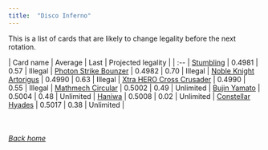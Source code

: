 ```yaml
---
title:  "Disco Inferno"
---
```


This is a list of cards that are likely to change legality before the next rotation.

| Card name | Average | Last | Projected legality |
| :-- |
[Stumbling](https://db.ygoprodeck.com/card/?search=Stumbling) | 0.4981 | 0.57 | Illegal |
[Photon Strike Bounzer](https://db.ygoprodeck.com/card/?search=Photon%20Strike%20Bounzer) | 0.4982 | 0.70 | Illegal |
[Noble Knight Artorigus](https://db.ygoprodeck.com/card/?search=Noble%20Knight%20Artorigus) | 0.4990 | 0.63 | Illegal |
[Xtra HERO Cross Crusader](https://db.ygoprodeck.com/card/?search=Xtra%20HERO%20Cross%20Crusader) | 0.4990 | 0.55 | Illegal |
[Mathmech Circular](https://db.ygoprodeck.com/card/?search=Mathmech%20Circular) | 0.5002 | 0.49 | Unlimited |
[Bujin Yamato](https://db.ygoprodeck.com/card/?search=Bujin%20Yamato) | 0.5004 | 0.48 | Unlimited |
[Haniwa](https://db.ygoprodeck.com/card/?search=Haniwa) | 0.5008 | 0.02 | Unlimited |
[Constellar Hyades](https://db.ygoprodeck.com/card/?search=Constellar%20Hyades) | 0.5017 | 0.38 | Unlimited |

<br>

###### [Back home](index)